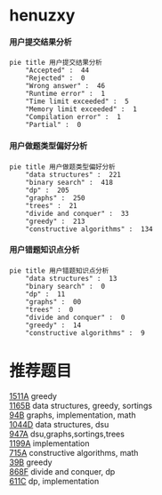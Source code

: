 # henuzxy

<!-- tabs:start -->



#### **用户提交结果分析**

```mermaid
pie title 用户提交结果分析
    "Accepted" :  44
    "Rejected" :  0
    "Wrong answer" :  46
    "Runtime error" :  1
    "Time limit exceeded" :  5
    "Memory limit exceeded" :  1
    "Compilation error" :  1
    "Partial" :  0
```

#### **用户做题类型偏好分析**

```mermaid
pie title 用户做题类型偏好分析
    "data structures" :  221
    "binary search" :  418
    "dp" :  205
    "graphs" :  250
    "trees" :  21
    "divide and conquer" :  33
    "greedy" :  213
    "constructive algorithms" :  134
```
#### **用户错题知识点分析**

```mermaid
pie title 用户错题知识点分析
    "data structures" :  13
    "binary search" :  0
    "dp" :  11
    "graphs" :  00
    "trees" :  0
    "divide and conquer" :  0
    "greedy" :  14
    "constructive algorithms" :  9
```



<!-- tabs:end -->
# 推荐题目
[1511A](https://codeforces.com/contest/1511/problem/A)		greedy		  
[1165B](https://codeforces.com/contest/1165/problem/B)		data structures,
                        greedy,
                        sortings		  
[94B](https://codeforces.com/contest/94/problem/B)		graphs,
                        implementation,
                        math		  
[1044D](https://codeforces.com/contest/1044/problem/D)		data structures,
                        dsu		  
[947A](https://codeforces.com/contest/947/problem/A)		dsu,graphs,sortings,trees		  
[1199A](https://codeforces.com/contest/1199/problem/A)		implementation		  
[715A](https://codeforces.com/contest/715/problem/A)		constructive algorithms,
                        math		  
[39B](https://codeforces.com/contest/39/problem/B)		greedy		  
[868F](https://codeforces.com/contest/868/problem/F)		divide and conquer,
                        dp		  
[611C](https://codeforces.com/contest/611/problem/C)		dp,
                        implementation		  
